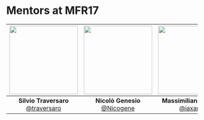 Mentors at MFR17
================

|[<img src="https://github.com/traversaro.png" width="180">](https://github.com/traversaro)| [<img src="https://github.com/Nicogene.png" width="180">](https://github.com/Nicogene)| [<img src="https://github.com/iaxama.png" width="180">](https://github.com/iaxama)|
|:---:|:---:|:---:|
| **Silvio Traversaro** [@traversaro](https://github.com/traversaro)| **Nicolò Genesio** [@Nicogene](https://github.com/Nicogene)| **Massimiliano Iacono** [@iaxama](https://github.com/iaxama)|
